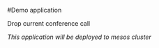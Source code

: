 #Demo application

Drop current conference call

*This application will be deployed to mesos cluster*
